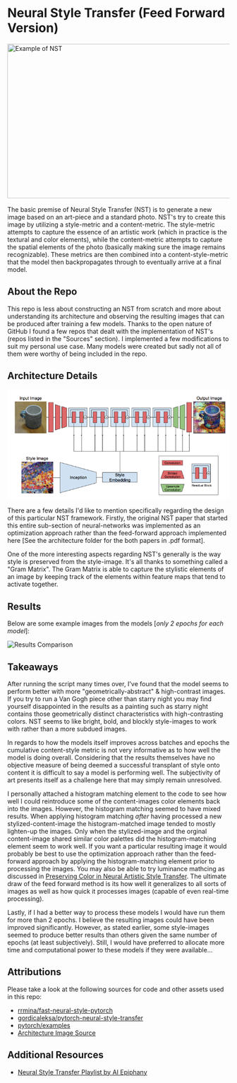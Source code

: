 # Neural Style Transfer (Feed Forward Version)
<img src="images/example/messi_tulip.jpg" width="800" height="350" title="Example of NST"/>

The basic premise of Neural Style Transfer (NST) is to generate a new image 
based on an art-piece and a standard photo. NST's try to create this image by utilizing a style-metric
and a content-metric. The style-metric attempts to capture the essence of an artistic work 
(which in practice is the textural and color elements), while the content-metric attempts to capture the
spatial elements of the photo (basically making sure the image remains recognizable). These metrics are then
combined into a content-style-metric that the model then backpropagates through to eventually arrive at a final model.

## About the Repo
This repo is less about constructing an NST from scratch and 
more about understanding its architecture and observing the resulting 
images that can be produced after training a few models.
Thanks to the open nature of GitHub I found a few repos that dealt with 
the implementation of NST's (repos listed in the "Sources" section).
I implemented a few modifications to suit my personal use case. Many models
were created but sadly not all of them were worthy of being included in the repo.

## Architecture Details
<img src="architecture_info/feed forward approach/fast_nst_architecture.png" title="Architecture"/>

There are a few details I'd like to mention specifically regarding the design of this particular NST framework.
Firstly, the original NST paper that started this entire sub-section of neural-networks was implemented as an optimization
approach rather than the feed-forward approach implemented here [See the architecture folder for the both papers in .pdf format].

One of the more interesting aspects regarding NST's generally is the way style is preserved from the style-image. It's all thanks
to something called a "Gram Matrix". The Gram Matrix is able to capture the stylistic elements of an image by keeping track of the elements within feature maps
that tend to activate together.

## Results
Below are some example images from the models [*only 2 epochs for each model*]:

<img src="results/comparison/comparison.jpg" title="Results Comparison"/>

## Takeaways
After running the script many times over, I've found that the model seems to perform better with more "geometrically-abstract" & high-contrast images.
If you try to run a Van Gogh piece other than starry night you may find yourself disappointed in the results as a painting such as starry night contains those 
geometrically distinct characteristics with high-contrasting colors. NST seems to like bright, bold, and blockly style-images to work with rather than a more subdued images.

In regards to how the models itself improves across batches and epochs the cumulative content-style metric is not very informative as to how well the model is doing overall. Considering that the results themselves have no objective measure of being deemed a successful transplant of style onto content it is difficult to say a model is performing well. The subjectivity of art presents itself as a challenge here that may simply remain unresolved.

I personally attached a histogram matching element to the code to see how well I could reintroduce some of the content-images color elements back into the images. However, the histogram matching seemed to have mixed results. When applying histogram matching *after* having processed a new stylized-content-image the histogram-matched image tended to mostly lighten-up the images. Only when the stylized-image and the orginal content-image shared similar color palettes did the histogram-matching element seem to work well. If you want a particular resulting image it would probably be best to use the optimization approach rather than the feed-forward approach by applying the histogram-matching element prior to processing the images. You may also be able to try luminance mathcing as discussed in [Preserving Color in Neural Artistic Style Transfer](https://deepai.org/publication/preserving-color-in-neural-artistic-style-transfer). The ultimate draw of the feed forward method is its how well it generalizes to all sorts of images as well as how quick it processes images (capable of even real-time processing).

Lastly, if I had a better way to process these models I would have run them for more than 2 epochs. I believe the resulting images could have been improved significantly. However, as stated earlier, some style-images seemed to produce better results than others given the same number of epochs (at least subjectively). Still, I would have preferred to allocate more time and computational power to these models if they were available...

## Attributions
Please take a look at the following sources for code and other assets used in this repo: 
* [rrmina/fast-neural-style-pytorch](https://github.com/rrmina/fast-neural-style-pytorch)
* [gordicaleksa/pytorch-neural-style-transfer](https://github.com/gordicaleksa/pytorch-neural-style-transfer)
* [pytorch/examples](https://github.com/pytorch/examples/tree/master/fast_neural_style)
* [Architecture Image Source](https://towardsdatascience.com/neural-style-transfer-applications-data-augmentation-43d1dc1aeecc)

## Additional Resources
* [Neural Style Transfer Playlist by AI Epiphany](https://www.youtube.com/playlist?list=PLBoQnSflObcmbfshq9oNs41vODgXG-608)
